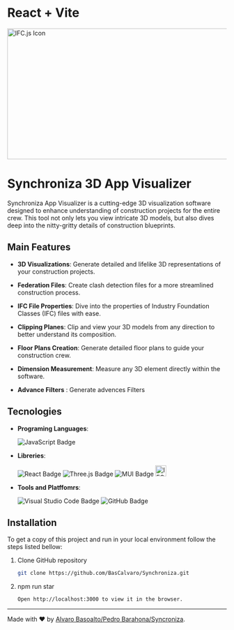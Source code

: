 # React + Vite

<img src="src/Asset/banner.png" alt="IFC.js Icon" width="850" height="300">


# Synchroniza 3D App Visualizer

Synchroniza App Visualizer is a cutting-edge 3D visualization software designed to enhance understanding of construction projects for the entire crew. This tool not only lets you view intricate 3D models, but also dives deep into the nitty-gritty details of construction blueprints.

## Main Features

- **3D Visualizations**: Generate detailed and lifelike 3D representations of your construction projects.
  
- **Federation Files**: Create clash detection files for a more streamlined construction process.
- **IFC File Properties**: Dive into the properties of Industry Foundation Classes (IFC) files with ease.
- **Clipping Planes**: Clip and view your 3D models from any direction to better understand its composition.
- **Floor Plans Creation**: Generate detailed floor plans to guide your construction crew.
- **Dimension Measurement**: Measure any 3D element directly within the software.
- **Advance Filters** : Generate advences Filters 


## Tecnologies

- **Programing Languages**:
  
  ![JavaScript Badge](https://img.shields.io/badge/JavaScript-F7DF1E?logo=javascript&logoColor=000&style=plastic)

- **Libreries**:
  
  ![React Badge](https://img.shields.io/badge/React-61DAFB?logo=react&logoColor=000&style=plastic)   ![Three.js Badge](https://img.shields.io/badge/Three.js-000?logo=threedotjs&logoColor=fff&style=plastic)  ![MUI Badge](https://img.shields.io/badge/MUI-007FFF?logo=mui&logoColor=fff&style=plastic)   <img  src="src/Asset/images%20ifcjs.png" alt="IFC.js Icon" width="25" height="25" >


- **Tools and Platffomrs**:
  
  ![Visual Studio Code Badge](https://img.shields.io/badge/Visual%20Studio%20Code-007ACC?logo=visualstudiocode&logoColor=fff&style=plastic) ![GitHub Badge](https://img.shields.io/badge/GitHub-181717?logo=github&logoColor=fff&style=plastic)


## Installation

To get a copy of this project and run in your local environment follow the steps listed bellow:

1. Clone GitHub repository
   
   ```sh
   git clone https://github.com/BasCalvaro/Synchroniza.git
   ```
2. npm run star

    ```sh
    Open http://localhost:3000 to view it in the browser.
    ```






---
Made with ❤️ by [Alvaro Basoalto/Pedro Barahona/Syncroniza](https://syncroniza.cl).
